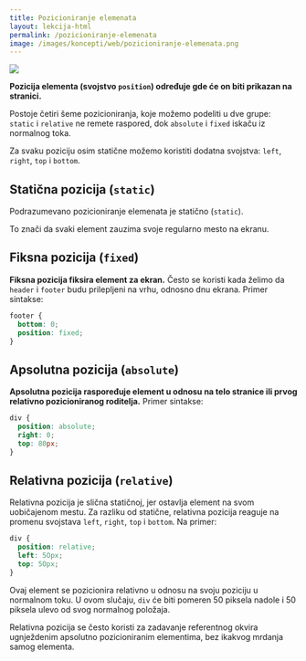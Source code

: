 ```yaml
---
title: Pozicioniranje elemenata
layout: lekcija-html
permalink: /pozicioniranje-elemenata
image: /images/koncepti/web/pozicioniranje-elemenata.png
---
```


![]({{page.image}})

**Pozicija elementa (svojstvo `position`) određuje gde će on biti prikazan na stranici.** 

Postoje četiri šeme pozicioniranja, koje možemo podeliti u dve grupe: `static` i `relative` ne remete raspored, dok `absolute` i `fixed` iskaču iz normalnog toka.

Za svaku poziciju osim statične možemo koristiti dodatna svojstva: `left`, `right`, `top` i `bottom`.

## Statična pozicija (`static`)

Podrazumevano pozicioniranje elemenata je statično (`static`).

To znači da svaki element zauzima svoje regularno mesto na ekranu.

## Fiksna pozicija (`fixed`)

**Fiksna pozicija fiksira element za ekran.** Često se koristi kada želimo da `header` i `footer` budu prilepljeni na vrhu, odnosno dnu ekrana. Primer sintakse:

```css
footer {
  bottom: 0;
  position: fixed;
}
```

## Apsolutna pozicija (`absolute`)

**Apsolutna pozicija raspoređuje element u odnosu na telo stranice ili prvog relativno pozicioniranog roditelja.** Primer sintakse:

```css
div {
  position: absolute;
  right: 0;
  top: 80px;
}
```

## Relativna pozicija (`relative`)

Relativna pozicija je slična statičnoj, jer ostavlja element na svom uobičajenom mestu. Za razliku od statične, relativna pozicija reaguje na promenu svojstava `left`, `right`, `top` i `bottom`. Na primer:

```css
div {
  position: relative;
  left: 5Opx;
  top: 5Opx;
}
```

Ovaj element se pozicionira relativno u odnosu na svoju poziciju u normalnom toku. U ovom slučaju, `div` će biti pomeren 50 piksela nadole i 50 piksela ulevo od svog normalnog položaja.

Relativna pozicija se često koristi za zadavanje referentnog okvira ugnježdenim apsolutno pozicioniranim elementima, bez ikakvog mrdanja samog elementa. 